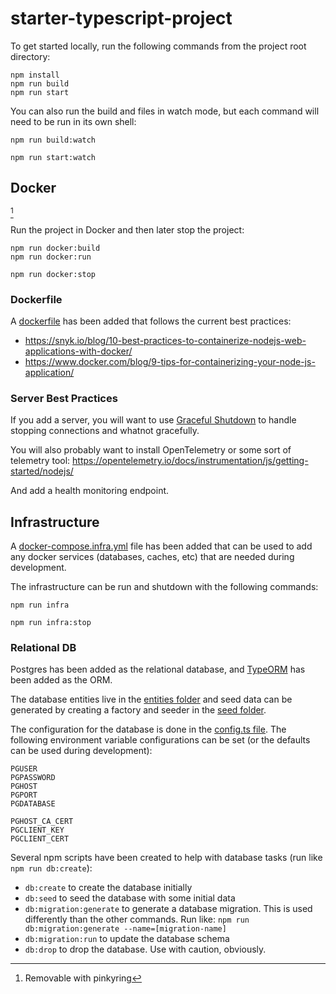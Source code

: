 # starter-typescript-project

To get started locally, run the following commands from the project root directory:

```
npm install
npm run build
npm run start
```

You can also run the build and files in watch mode, but each command will need to be run in its own shell:
```
npm run build:watch

npm run start:watch
```

[//]: # (.pinkyring=DOCKER)

## Docker

[^1]

Run the project in Docker and then later stop the project:
```
npm run docker:build
npm run docker:run

npm run docker:stop
```

### Dockerfile

A [dockerfile](./Dockerfile) has been added that follows the current best practices: 

- https://snyk.io/blog/10-best-practices-to-containerize-nodejs-web-applications-with-docker/
- https://www.docker.com/blog/9-tips-for-containerizing-your-node-js-application/

### Server Best Practices

If you add a server, you will want to use [Graceful Shutdown](https://www.npmjs.com/package/graceful-sd) to handle stopping connections and whatnot gracefully.

You will also probably want to install OpenTelemetry or some sort of telemetry tool: https://opentelemetry.io/docs/instrumentation/js/getting-started/nodejs/

And add a health monitoring endpoint.

[//]: # (.pinkyring=DOCKER.end)

## Infrastructure

A [docker-compose.infra.yml](./devops/docker-compose.infra.yml) file has been added that can be used to add any docker services (databases, caches, etc) that are needed during development.

The infrastructure can be run and shutdown with the following commands:
```
npm run infra

npm run infra:stop
```

### Relational DB

Postgres has been added as the relational database, and [TypeORM](https://typeorm.io/) has been added as the ORM.

The database entities live in the [entities folder](./src/entities/) and seed data can be generated by creating a factory and seeder in the [seed folder](./src/relationalDb/seed/).

The configuration for the database is done in the [config.ts file](./src/relationalDb/config.ts).
The following environment variable configurations can be set (or the defaults can be used during development):

```
PGUSER
PGPASSWORD
PGHOST
PGPORT
PGDATABASE

PGHOST_CA_CERT
PGCLIENT_KEY
PGCLIENT_CERT
```

Several npm scripts have been created to help with database tasks (run like `npm run db:create`):

- `db:create` to create the database initially
- `db:seed` to seed the database with some initial data
- `db:migration:generate` to generate a database migration. This is used differently than the other commands. Run like: `npm run db:migration:generate --name=[migration-name]`
- `db:migration:run` to update the database schema
- `db:drop` to drop the database. Use with caution, obviously.

[^1]: Removable with pinkyring
